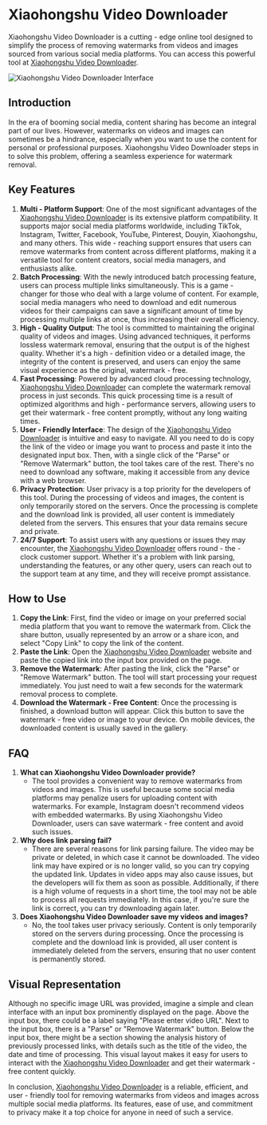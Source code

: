 # Xiaohongshu Video Downloader
Xiaohongshu Video Downloader is a cutting - edge online tool designed to simplify the process of removing watermarks from videos and images sourced from various social media platforms. You can access this powerful tool at [Xiaohongshu Video Downloader](https://xiaohongshu-video-downloader.com/).


![Xiaohongshu Video Downloader Interface](https://img.xiaohongshu-video-downloader.com/xiaohongshu/1743040333535.jpg)
## Introduction
In the era of booming social media, content sharing has become an integral part of our lives. However, watermarks on videos and images can sometimes be a hindrance, especially when you want to use the content for personal or professional purposes. Xiaohongshu Video Downloader steps in to solve this problem, offering a seamless experience for watermark removal.

## Key Features
1. **Multi - Platform Support**: One of the most significant advantages of the [Xiaohongshu Video Downloader](https://xiaohongshu-video-downloader.com/) is its extensive platform compatibility. It supports major social media platforms worldwide, including TikTok, Instagram, Twitter, Facebook, YouTube, Pinterest, Douyin, Xiaohongshu, and many others. This wide - reaching support ensures that users can remove watermarks from content across different platforms, making it a versatile tool for content creators, social media managers, and enthusiasts alike.
2. **Batch Processing**: With the newly introduced batch processing feature, users can process multiple links simultaneously. This is a game - changer for those who deal with a large volume of content. For example, social media managers who need to download and edit numerous videos for their campaigns can save a significant amount of time by processing multiple links at once, thus increasing their overall efficiency.
3. **High - Quality Output**: The tool is committed to maintaining the original quality of videos and images. Using advanced techniques, it performs lossless watermark removal, ensuring that the output is of the highest quality. Whether it's a high - definition video or a detailed image, the integrity of the content is preserved, and users can enjoy the same visual experience as the original, watermark - free.
4. **Fast Processing**: Powered by advanced cloud processing technology, [Xiaohongshu Video Downloader](https://xiaohongshu-video-downloader.com/) can complete the watermark removal process in just seconds. This quick processing time is a result of optimized algorithms and high - performance servers, allowing users to get their watermark - free content promptly, without any long waiting times.
5. **User - Friendly Interface**: The design of the [Xiaohongshu Video Downloader](https://xiaohongshu-video-downloader.com/) is intuitive and easy to navigate. All you need to do is copy the link of the video or image you want to process and paste it into the designated input box. Then, with a single click of the "Parse" or "Remove Watermark" button, the tool takes care of the rest. There's no need to download any software, making it accessible from any device with a web browser.
6. **Privacy Protection**: User privacy is a top priority for the developers of this tool. During the processing of videos and images, the content is only temporarily stored on the servers. Once the processing is complete and the download link is provided, all user content is immediately deleted from the servers. This ensures that your data remains secure and private.
7. **24/7 Support**: To assist users with any questions or issues they may encounter, the [Xiaohongshu Video Downloader](https://xiaohongshu-video-downloader.com/) offers round - the - clock customer support. Whether it's a problem with link parsing, understanding the features, or any other query, users can reach out to the support team at any time, and they will receive prompt assistance.

## How to Use
1. **Copy the Link**: First, find the video or image on your preferred social media platform that you want to remove the watermark from. Click the share button, usually represented by an arrow or a share icon, and select "Copy Link" to copy the link of the content.
2. **Paste the Link**: Open the [Xiaohongshu Video Downloader](https://xiaohongshu-video-downloader.com/) website and paste the copied link into the input box provided on the page.
3. **Remove the Watermark**: After pasting the link, click the "Parse" or "Remove Watermark" button. The tool will start processing your request immediately. You just need to wait a few seconds for the watermark removal process to complete.
4. **Download the Watermark - Free Content**: Once the processing is finished, a download button will appear. Click this button to save the watermark - free video or image to your device. On mobile devices, the downloaded content is usually saved in the gallery.

## FAQ
1. **What can Xiaohongshu Video Downloader provide?**
   - The tool provides a convenient way to remove watermarks from videos and images. This is useful because some social media platforms may penalize users for uploading content with watermarks. For example, Instagram doesn't recommend videos with embedded watermarks. By using Xiaohongshu Video Downloader, users can save watermark - free content and avoid such issues.
2. **Why does link parsing fail?**
   - There are several reasons for link parsing failure. The video may be private or deleted, in which case it cannot be downloaded. The video link may have expired or is no longer valid, so you can try copying the updated link. Updates in video apps may also cause issues, but the developers will fix them as soon as possible. Additionally, if there is a high volume of requests in a short time, the tool may not be able to process all requests immediately. In this case, if you're sure the link is correct, you can try downloading again later.
3. **Does Xiaohongshu Video Downloader save my videos and images?**
   - No, the tool takes user privacy seriously. Content is only temporarily stored on the servers during processing. Once the processing is complete and the download link is provided, all user content is immediately deleted from the servers, ensuring that no user content is permanently stored.

## Visual Representation
Although no specific image URL was provided, imagine a simple and clean interface with an input box prominently displayed on the page. Above the input box, there could be a label saying "Please enter video URL". Next to the input box, there is a "Parse" or "Remove Watermark" button. Below the input box, there might be a section showing the analysis history of previously processed links, with details such as the title of the video, the date and time of processing. This visual layout makes it easy for users to interact with the [Xiaohongshu Video Downloader](https://xiaohongshu-video-downloader.com/) and get their watermark - free content quickly.

In conclusion, [Xiaohongshu Video Downloader](https://xiaohongshu-video-downloader.com/) is a reliable, efficient, and user - friendly tool for removing watermarks from videos and images across multiple social media platforms. Its features, ease of use, and commitment to privacy make it a top choice for anyone in need of such a service. 
